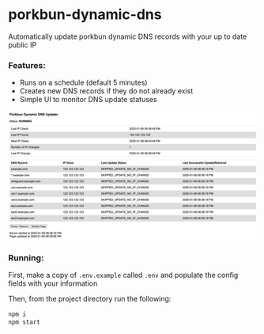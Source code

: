 # porkbun-dynamic-dns
Automatically update porkbun dynamic DNS records with your up to date public IP

### Features:
- Runs on a schedule (default 5 minutes)
- Creates new DNS records if they do not already exist
- Simple UI to monitor DNS update statuses

![example image](ui.png)

### Running:

First, make a copy of `.env.example` called `.env` and populate the config fields with your information

Then, from the project directory run the following:

```
npm i
npm start
```
